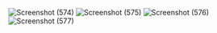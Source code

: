 


![Screenshot (574)](https://user-images.githubusercontent.com/113850768/205517023-02075961-d287-4c85-b97c-b43a3c98e1c8.png)
![Screenshot (575)](https://user-images.githubusercontent.com/113850768/205517027-38edb5a1-90ba-489f-a824-0d0364b1bf90.png)
![Screenshot (576)](https://user-images.githubusercontent.com/113850768/205517030-56ab6292-c8c6-4004-865f-8562b239cb35.png)
![Screenshot (577)](https://user-images.githubusercontent.com/113850768/205517037-447ef1a7-4476-41fa-b304-aa7e40266afb.png)
